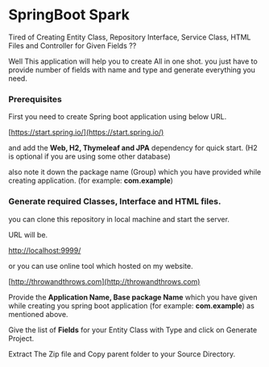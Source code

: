 # SpringBoot Spark

Tired of Creating Entity Class, Repository Interface, Service Class, HTML Files and Controller for Given Fields ??

Well This application will help you to create All in one shot. you just have to provide number of fields with name and type and generate everything you need. 

### Prerequisites

First you need to create Spring boot application using below URL. 

[https://start.spring.io/](https://start.spring.io/)

and add the **Web, H2, Thymeleaf and JPA** dependency for quick start. (H2 is optional if you are using some other database)

also note it down the package name (Group) which you have provided while creating application.  (for example: **com.example**)

### Generate required Classes, Interface and HTML files. 

you can clone this repository in local machine and start the server. 

URL will be. 

[http://localhost:9999/](http://localhost:9999/)

or you can use online tool which hosted on my website. 

[http://throwandthrows.com](http://throwandthrows.com)

Provide the **Application Name, Base package Name** which you have given while creating you spring boot application  (for example: **com.example**) as mentioned above. 

Give the list of **Fields** for your Entity Class with Type and click on Generate Project. 

Extract The Zip file and Copy parent folder to your Source Directory. 
